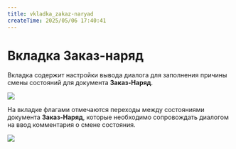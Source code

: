 ```yaml
---
title: vkladka_zakaz-naryad
createTime: 2025/05/06 17:40:41
---
```

# Вкладка Заказ-наряд
Вкладка содержит настройки вывода диалога для заполнения причины смены состояний для документа **Заказ-Наряд**.

![](image372.png)

На вкладке флагами отмечаются переходы между состояниями документа **Заказ-Наряд**, которые необходимо сопровождать диалогом на ввод комментария о смене состояния.

![](image373.png)
